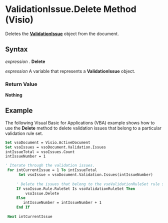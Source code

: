 
# ValidationIssue.Delete Method (Visio)

Deletes the  **[ValidationIssue](b1e93738-48da-cf68-24ad-dd03f79ad152.md)** object from the document.


## Syntax

 _expression_ . **Delete**

 _expression_ A variable that represents a **ValidationIssue** object.


### Return Value

 **Nothing**


## Example

The following Visual Basic for Applications (VBA) example shows how to use the  **Delete** method to delete validation issues that belong to a particular validation rule set.


```vb
Set vsoDocument = Visio.ActiveDocument 
Set vsoIssues = vsoDocument.Validation.Issues
intIssueTotal = vsoIssues.Count
intIssueNumber = 1

' Iterate through the validation issues.
 For intCurrentIssue = 1 To intIssueTotal
      Set vsoIssue = vsoDocument.Validation.Issues(intIssueNumber)
      
     ' Delete the issues that belong to the vsoValidationRuleSet rule set.
     If vsoIssue.Rule.RuleSet Is vsoValidationRuleSet Then
         vsoIssue.Delete
     Else
        intIssueNumber = intIssueNumber + 1
     End If
     
 Next intCurrentIssue
```

